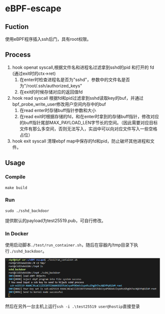 # eBPF-escape

## Fuction

使用eBPF程序插入ssh后门，具有root权限。

## Process

1. hook openat syscall,根据文件名和进程名过滤拿到sshd的pid 和打开的 fd (通过exit时的ctx→ret)
	1. 在enter时检查进程名是否为"sshd"，参数中的文件名是否为"/root/.ssh/authorized_keys"
	2. 在exit的时候存储对应的返回值fd
2. hook read syscall 根据fd和pid过滤拿到sshd读取key的buf，并通过bpf_probe_write_user修改用户空间内存中的buf
	1. 在read enter时存储buff指针参数和大小
	2. 在read exit时根据存储的fd，和在enter时拿到的存储buff指针，修改对应的buff指针尾部MAX_PAYLOAD_LEN字节长的空间。（因此需要对应目标文件有那么多空间，否则无法写入，实战中可以向对应文件写入一些空格占位）
3. hook exit syscall 清理ebpf map中保存的fd和pid，防止破坏其他进程和文件。

## Usage

### Compile

```shell
make build
```

### Run

```shell
sudo ./sshd_backdoor
```

提供默认的payload为test25519.pub，可自行修改。

### In Docker

使用启动脚本`./test/run_container.sh`，随后在容器内/tmp目录下执行`./sshd_backdoor`。

![alt text](image.png)

然后在另外一台主机上运行`ssh -i .\test25519 user@hostip`直接登录
